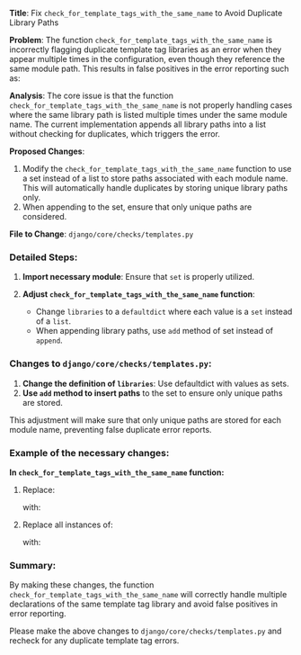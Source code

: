 **Title**: Fix `check_for_template_tags_with_the_same_name` to Avoid Duplicate Library Paths

**Problem**:
The function `check_for_template_tags_with_the_same_name` is incorrectly flagging duplicate template tag libraries as an error when they appear multiple times in the configuration, even though they reference the same module path. This results in false positives in the error reporting such as:


**Analysis**:
The core issue is that the function `check_for_template_tags_with_the_same_name` is not properly handling cases where the same library path is listed multiple times under the same module name. The current implementation appends all library paths into a list without checking for duplicates, which triggers the error.

**Proposed Changes**:
1. Modify the `check_for_template_tags_with_the_same_name` function to use a set instead of a list to store paths associated with each module name. This will automatically handle duplicates by storing unique library paths only.
2. When appending to the set, ensure that only unique paths are considered.

**File to Change**: `django/core/checks/templates.py`

### Detailed Steps:
1. **Import necessary module**: Ensure that `set` is properly utilized.
   
2. **Adjust `check_for_template_tags_with_the_same_name` function**:
   - Change `libraries` to a `defaultdict` where each value is a `set` instead of a `list`.
   - When appending library paths, use `add` method of set instead of `append`.

### Changes to `django/core/checks/templates.py`:

1. **Change the definition of `libraries`**: Use defaultdict with values as sets.
2. **Use `add` method to insert paths** to the set to ensure only unique paths are stored.

This adjustment will make sure that only unique paths are stored for each module name, preventing false duplicate error reports.

### Example of the necessary changes:

**In `check_for_template_tags_with_the_same_name` function:**
1. Replace:
   
   with:
   

2. Replace all instances of:
   
   with:
   
   
### Summary:
By making these changes, the function `check_for_template_tags_with_the_same_name` will correctly handle multiple declarations of the same template tag library and avoid false positives in error reporting.

Please make the above changes to `django/core/checks/templates.py` and recheck for any duplicate template tag errors.